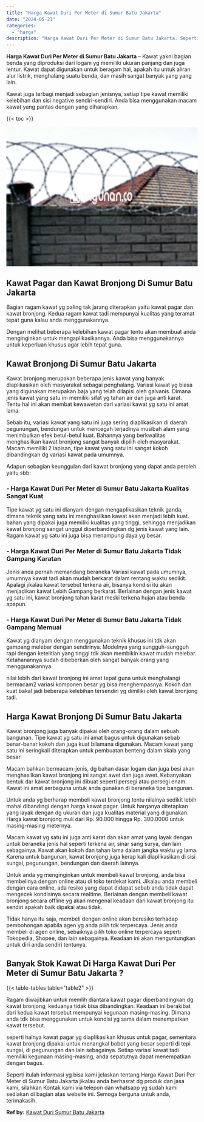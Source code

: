 ```yaml
---
title: "Harga Kawat Duri Per Meter di Sumur Batu Jakarta"
date: "2024-05-21"
categories: 
  - "harga"
description: "Harga Kawat Duri Per Meter di Sumur Batu Jakarta. Seperti itulah informasi yg bisa kami jelaskan tentang Harga Kawat Duri Per Meter di Sumur Batu Jakarta jik..."
---
```


**Harga Kawat Duri Per Meter di Sumur Batu Jakarta** – Kawat yakni bagian benda yang diproduksi dari logam yg memiliki ukuran panjang dan juga lentur. Kawat dapat digunakan untuk beragam hal, apakah itu untuk aliran alur listrik, menghalang suatu benda, dan masih sangat banyak yang yang lain.

Kawat juga terbagi menjadi sebagian jenisnya, setiap tipe kawat memiliki kelebihan dan sisi negative sendiri-sendiri. Anda bisa menggunakan macam kawat yang pantas dengan yang diharapkan.

{{< toc >}}

![Harga Kawat Duri Per Meter di Sumur Batu Jakarta](/images/jual-kawat-murah14.png)

## Kawat Pagar dan Kawat Bronjong Di Sumur Batu Jakarta

Bagian ragam kawat yg paling tak jarang diterapkan yaitu kawat pagar dan kawat bronjong. Kedua ragam kawat tadi mempunyai kualitas yang teramat tepat guna kalau anda menggunakannya.

Dengan melihat beberapa kelebihan kawat pagar tentu akan membuat anda menginginkan untuk mengaplikasikannya. Anda bisa menggunakannya untuk keperluan khusus agar lebih tepat guna.

## Kawat Bronjong Di Sumur Batu Jakarta

Kawat bronjong merupakan beberapa jenis kawat yang banyak diaplikasikan oleh masyarakat sebagai penghalang. Variasi kawat yg biasa yang digunakan merupakan baja yang telah dilapisi oleh galvanis. Dimana jenis kawat yang satu ini memiliki sifat yg tahan air dan juga anti karat. Tentu hal ini akan membat kewawetan dari variasi kawat yg satu ini amat lama.

Sebab itu, variasi kawat yang satu ini juga sering diaplikasikan di daerah pegunungan, bendungan untuk mencegah terjadinya musibah alam yang menimbulkan efek betul-betul kuat. Bahannya yang berkwalitas menghasilkan kawat bronjong sangat banyak dipilih oleh masyarakat. Macam memiliki 2 lapisan, tipe kawat yang satu ini sangat kokoh dibandingkan dg variasi kawat pada umumnya.

Adapun sebagian keunggulan dari kawat bronjong yang dapat anda peroleh yaitu sbb:

### \- Harga Kawat Duri Per Meter di Sumur Batu Jakarta Kualitas Sangat Kuat

Tipe kawat yg satu ini dianyam dengan mengaplikasikan teknik ganda, dimana teknik yang satu ini menghasilkan kawat akan menjadi lebih kuat. bahan yang dipakai juga memiliki kualitas yang tinggi, sehingga menjadikan kawat bronjong sangat unggul diperbandingkan dg jenis kawat yang lain. Ragam kawat yg satu ini juga bisa menampung daya yg besar.

### \- Harga Kawat Duri Per Meter di Sumur Batu Jakarta Tidak Gampang Karatan

Jenis anda pernah memandang beraneka Variasi kawat pada umumnya, umumnya kawat tadi akan mudah berkarat dalam rentang waktu sedikit. Apalagi jikalau kawat tersebut terkena air, bisanya kondisi itu akan menjadikan kawat Lebih Gampang berkarat. Berlainan dengan jenis kawat yg satu ini, kawat bronjong tahan karat meski terkena hujan atau benda apapun.

### \- Harga Kawat Duri Per Meter di Sumur Batu Jakarta Tidak Gampang Memuai

Kawat yg dianyam dengan menggunakan teknik khusus ini tdk akan gampang melebar dengan sendirinya. Modelnya yang sungguh-sungguh rapi dengan ketelitian yang tinggi tdk akan membikin kawat mudah melebar. Ketahanannya sudah dibeberkan oleh sangat banyak orang yang menggunakannya.

nilai lebih dari kawat bronjong ini amat tepat guna untuk menghalangi bermacam2 variasi komponen besar yg bisa menghempasnya. Kokoh dan kuat bakal jadi beberapa kelebihan tersendiri yg dimiliki oleh kawat bronjong tadi.

## Harga Kawat Bronjong Di Sumur Batu Jakarta

Kawat bronjong juga banyak dipakai oleh orang-orang dalam sebuah bangunan. Tipe kawat yg satu ini amat bagus untuk digunakan sebab benar-benar kokoh dan juga kuat bilamana digunakan. Macam kawat yang satu ini seringkali diterapkan untuk pembuatan benteng dalam skala yang besar.

Macam bahkan bermacam-jenis, dg bahan dasar logam dan juga besi akan menghasilkan kawat bronjong ini sangat awet dan juga awet. Kebanyakan bentuk dar kawat bronjong ini dibuat seperti persegi atau persegi enam. Kawat ini amat serbaguna untuk anda gunakan di beraneka tipe bangunan.

Untuk anda yg berharap membeli kawat bronjong tentu nilainya sedikit lebih mahal dibandingi dengan harga kawat pagar. Untuk harganya ditetapkan yang layak dengan dg ukuran dan juga kualitas material yang digunakan. Harga kawat bronjong muli dari Rp. 90.000 hingga Rp. 300.0000 untuk masing-masing meternya.

Macam kawat yg satu ini juga anti karat dan akan amat yang layak dengan untuk beraneka jenis hal seperti terkena air, sinar sang surya, dan lain sebagainya. Kawat akan kokoh dan tahan lama dalam jangka waktu yg lama. Karena untuk bangunan, kawat bronjong juga kerap kali diaplikasikan di sisi sungai, pegunungan, bendungan dan daerah lainnya.

Untuk anda yg menginginkan untuk membeli kawat bronjong, anda bisa membelinya dengan online atau di toko terdekat kami. Jikalau anda membeli dengan cara online, ada resiko yang dapat didapat sebab anda tidak dapat mengecek kondisinya secara realtime. Berlainan dengan membeli kawat bronjong secara offline yg akan mengenal keadaan dari kawat bronjong itu sendiri apakah baik dipakai atau tidak.

Tidak hanya itu saja, membeli dengan online akan beresiko terhadap pembohongan apabila agen yg anda pilih tdk terpercaya. Jenis anda membeli di agen online, sebaiknya pilih toko online terpercaya seperti Tokopedia, Shopee, dan lain sebagainya. Keadaan ini akan menguntungkan untuk diri anda sendiri tentunya.

## Banyak Stok Kawat Di Harga Kawat Duri Per Meter di Sumur Batu Jakarta ?

{{< table-tables table="table2" >}}

Ragam diwajibkan untuk memlih diantara kawat pagar diperbandingkan dg kawat bronjong, keduanya tidak bisa dibandingkan. Keadaan ini berakibat dari kedua kawat tersebut mempunyai kegunaan masing-masing. Dimana anda tdk bisa menggunakan untuk kondisi yg sama dalam menempatkan kawat tersebut.

seperti halnya kawat pagar yg diaplikasikan khusus untuk pagar, sementara kawat bronjong dipakai untuk menangkal bobot yang besar seperti di tepi sungai, di pegunungan dan lain sebagainya. Setiap variasi kawat tadi memiliki kegunaan masing-masing, anda sepatutnya dapat menempatkan dengan bagus.

Seperti itulah informasi yg bisa kami jelaskan tentang Harga Kawat Duri Per Meter di Sumur Batu Jakarta jikalau anda berhasrat dg produk dan jasa kami, silahkan Kontak kami via telepon dan whatsapp yg sudah kami sediakan di bagian atas website ini. Semoga berguna untuk anda, terimakasih.

**Ref by:** [Kawat Duri Sumur Batu Jakarta](https://id.wikipedia.org/wiki/Kawat)
